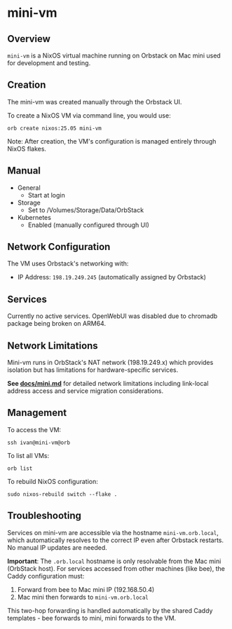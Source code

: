 # mini-vm

## Overview

`mini-vm` is a NixOS virtual machine running on Orbstack on Mac mini used for development and testing.

## Creation

The mini-vm was created manually through the Orbstack UI.

To create a NixOS VM via command line, you would use:

```console
orb create nixos:25.05 mini-vm
```

Note: After creation, the VM's configuration is managed entirely through NixOS flakes.

## Manual

- General
  - Start at login
- Storage
  - Set to /Volumes/Storage/Data/OrbStack
- Kubernetes
  - Enabled (manually configured through UI)

## Network Configuration

The VM uses Orbstack's networking with:

- IP Address: `198.19.249.245` (automatically assigned by Orbstack)

## Services

Currently no active services. OpenWebUI was disabled due to chromadb package being broken on ARM64.

## Network Limitations

Mini-vm runs in OrbStack's NAT network (198.19.249.x) which provides isolation but has limitations for hardware-specific services.

**See [docs/mini.md](./mini.md#orbstack-vm-network-limitations)** for detailed network limitations including link-local address access and service migration considerations.

## Management

To access the VM:

```console
ssh ivan@mini-vm@orb
```

To list all VMs:

```console
orb list
```

To rebuild NixOS configuration:

```console
sudo nixos-rebuild switch --flake .
```

## Troubleshooting

Services on mini-vm are accessible via the hostname `mini-vm.orb.local`, which automatically resolves to the correct IP even after Orbstack restarts. No manual IP updates are needed.

**Important**: The `.orb.local` hostname is only resolvable from the Mac mini (OrbStack host). For services accessed from other machines (like bee), the Caddy configuration must:

1. Forward from bee to Mac mini IP (192.168.50.4)
2. Mac mini then forwards to `mini-vm.orb.local`

This two-hop forwarding is handled automatically by the shared Caddy templates - bee forwards to mini, mini forwards to the VM.
